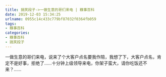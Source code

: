 ```yaml
---
title: 搞笑段子->一做生意的哥们来电 | 糗事百科
date: 2019-12-03 15:34:25
urlname: 0955c14c433c779bf87032f0364fb059
tags: 
- 糗事百科
categories:
- 糗事百科
- 搞笑段子
---
```

一做生意的哥们来电，说来了个大客户点名要我作陪，我想了下，大客户点名，肯定不是好事，拒绝了……十分钟上级领导来电，你架子蛮大，请你吃饭还不来？……


